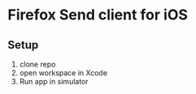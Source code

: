 # Firefox Send client for iOS

## Setup
1) clone repo
2) open workspace in Xcode
3) Run app in simulator
